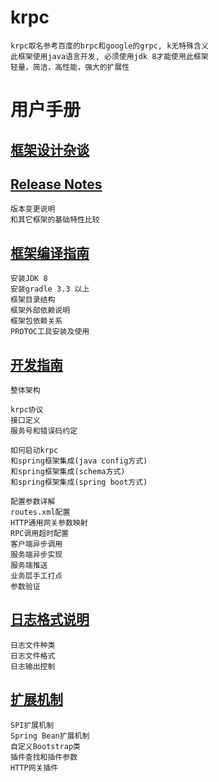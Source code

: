 # krpc

    krpc取名参考百度的brpc和google的grpc, k无特殊含义
    此框架使用java语言开发, 必须使用jdk 8才能使用此框架
    轻量，简洁，高性能，强大的扩展性

# 用户手册

## [框架设计杂谈](doc/talk.md)  

## [Release Notes](doc/releasenotes.md) 
    
    版本变更说明
    和其它框架的基础特性比较

## [框架编译指南](doc/install.md) 

    安装JDK 8
    安装gradle 3.3 以上
    框架目录结构
    框架外部依赖说明
    框架包依赖关系	  
    PROTOC工具安装及使用	  
	  
## [开发指南](doc/develop.md)
    
    整体架构
    
    krpc协议
    接口定义
    服务号和错误码约定
    
    如何启动krpc
    和spring框架集成(java config方式)
    和spring框架集成(schema方式)
    和spring框架集成(spring boot方式)
    
    配置参数详解
    routes.xml配置
    HTTP通用网关参数映射
    RPC调用超时配置
    客户端异步调用
    服务端异步实现
    服务端推送
    业务层手工打点
    参数验证
    
## [日志格式说明](doc/log.md) 
    
    日志文件种类
    日志文件格式
    日志输出控制

## [扩展机制](doc/plugin.md) 

    SPI扩展机制
    Spring Bean扩展机制
    自定义Bootstrap类
    插件查找和插件参数
    HTTP网关插件



